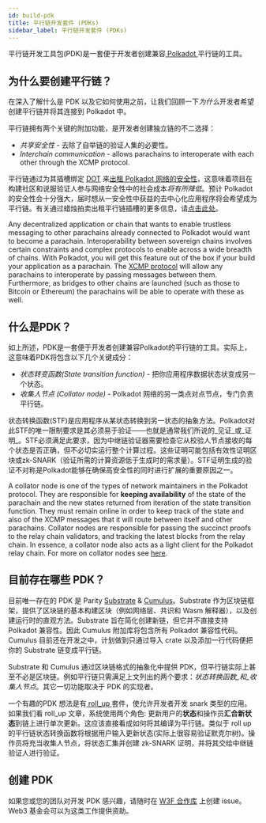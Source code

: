 ```yaml
---
id: build-pdk
title: 平行链开发套件 (PDKs)
sidebar_label: 平行链开发套件 (PDKs)
---
```


平行链开发工具包(PDK)是一套便于开发者创建兼容[ Polkadot ](learn-parachains)平行链的工具。

## 为什么要创建平行链？

在深入了解什么是 PDK 以及它如何使用之前，让我们回顾一下*为什么*开发者希望创建平行链并将其连接到 Polkadot 中。

平行链拥有两个关键的附加功能，是开发者创建独立链的不二选择：

- *共享安全性* - 去除了自举链的验证人集的必要性。
- _Interchain communication_ - allows parachains to interoperate with each other through the XCMP protocol.

平行链通过为其插槽绑定 [DOT](learn-DOT) 来[出租 Polkadot 网络的安全性](learn-security)，这意味着项目在构建社区和说服验证人参与网络安全性中的社会成本*将有所降低*。预计 Polkadot 的安全性会十分强大，届时想从一安全性中获益的去中心化应用程序将会希望成为平行链。有关通过蜡烛拍卖出租平行链插槽的更多信息，请[点击此处](learn-auction)。

Any decentralized application or chain that wants to enable trustless messaging to other parachains already connected to Polkadot would want to become a parachain. Interoperability between sovereign chains involves certain constraints and complex protocols to enable across a wide breadth of chains. With Polkadot, you will get this feature out of the box if your build your application as a parachain. The [XCMP protocol](learn-interchain) will allow any parachains to interoperate by passing messages between them. Furthermore, as bridges to other chains are launched (such as those to Bitcoin or Ethereum) the parachains will be able to operate with these as well.

## 什么是PDK？

如上所述，PDK是一套便于开发者创建兼容Polkadot的平行链的工具。实际上，这意味着PDK将包含以下几个关键成分：

- _状态转变函数(State transition function)_ - 把你应用程序数据状态状变成另一个状态。
- *收集人节点 (Collator node)* - Polkadot 网络的另一类点对点节点，专门负责平行链。

状态转换函数(STF)是应用程序从某状态转换到另一状态的抽象方法。Polkadot对此STF的唯一限制要求是其必须易于验证——也就是通常我们所说的_见证_或_证明_。STF必须满足此要求，因为中继链验证器需要检查它从校验人节点接收的每个状态是否正确，但不必切实运行整个计算过程。这些证明可能包括有效性证明区块或zk-SNARK（验证所需的计算资源低于生成时的需求量）。STF证明生成的验证不对称是Polkadot能够在确保高安全性的同时进行扩展的重要原因之一。

A collator node is one of the types of network maintainers in the Polkadot protocol. They are responsible for **keeping availability** of the state of the parachain and the new states returned from iteration of the state transition function. They must remain online in order to keep track of the state and also of the XCMP messages that it will route between itself and other parachains. Collator nodes are responsible for passing the succinct proofs to the relay chain validators, and tracking the latest blocks from the relay chain. In essence, a collator node also acts as a light client for the Polkadot relay chain. For more on collator nodes see [here](maintain-collator).

## 目前存在哪些 PDK？

目前唯一存在的 PDK 是 Parity [Substrate](https://github.com/paritytech/substrate) & [Cumulus](https://github.com/paritytech/cumulus)。Substrate 作为区块链框架，提供了区块链的基本构建区块（例如网络层、共识和 Wasm 解释器），以及创建运行时的直观方法。Substrate 旨在简化创建新链，但它并不直接支持 Polkadot 兼容性。因此 Cumulus 附加库将包含所有 Polkadot 兼容性代码。Cumulus 目前还在开发之中，计划做到只通过导入 crate 以及添加一行代码便把你的 Substrate 链变成平行链。

Substrate 和 Cumulus 通过区块链格式的抽象化中提供 PDK，但平行链实际上甚至不必是区块链。例如平行链只需满足上文列出的两个要求：_状态转换函数_和_收集人节点_。其它一切功能取决于 PDK 的实现者。

一个有趣的PDK 想法是有[ roll_up ](https://ethresear.ch/t/roll-up-roll-back-snark-side-chain-17000-tps/3675) 套件，使允许开发者开发 snark 类型的应用。如果我们看 roll_up 文章，系统使用两个角色: 更新用户的**状态**和操作员**汇合新状态**到链上进行单次更新。这应该直接看成如何将其编译为平行链。类似于 roll up 的平行链状态转换函数将根据用户输入更新状态(实际上很容易验证默克尔树)。操作员将充当收集人节点，将状态汇集并创建 zk-SNARK 证明，并将其交给中继链验证人进行验证。

## 创建 PDK

如果您或您的团队对开发 PDK 感兴趣，请随时在 [W3F 合作库](https://github.com/w3f/Web3-collaboration) 上创建 issue。 Web3 基金会可以为这类工作提供资助。
